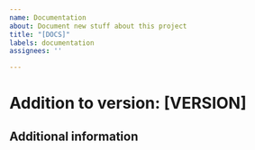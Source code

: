 ```yaml
---
name: Documentation
about: Document new stuff about this project
title: "[DOCS]"
labels: documentation
assignees: ''

---
```


# Addition to version: **[VERSION]**

## Additional information
